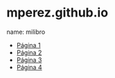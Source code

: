 # mperez.github.io
name: milibro
<ul>
    <li><a href="pagina1.html">Página 1</a></li>
    <li><a href="pagina2.html">Página 2</a></li>
    <li><a href="pagina3.html">Página 3</a></li>
    <li><a href="pagina4.html">Página 4</a></li>
</ul>

